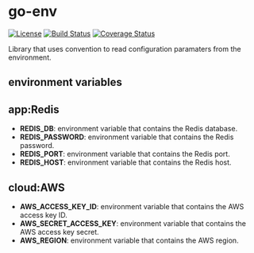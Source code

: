 # go-env

[![License](https://img.shields.io/badge/license-Apache%20License%202.0-blue.svg?style=flat)][license]
[![Build Status](https://travis-ci.org/steenzout/go-env.svg?branch=master)](https://travis-ci.org/steenzout/go-env/)
[![Coverage Status](https://coveralls.io/repos/steenzout/go-env/badge.svg?branch=master&service=github)](https://coveralls.io/github/steenzout/go-env?branch=master)

Library that uses convention to read configuration paramaters from the environment.


## environment variables

## app:Redis

- **REDIS_DB**: environment variable that contains the Redis database.
- **REDIS_PASSWORD**: environment variable that contains the Redis password.
- **REDIS_PORT**: environment variable that contains the Redis port.
- **REDIS_HOST**: environment variable that contains the Redis host.


## cloud:AWS

- **AWS_ACCESS_KEY_ID**: environment variable that contains the AWS access key ID.
- **AWS_SECRET_ACCESS_KEY**: environment variable that contains the AWS access key secret.
- **AWS_REGION**: environment variable that contains the AWS region.


[license]:  https://raw.githubusercontent.com/steenzout/go-env/master/LICENSE   "Apache License 2.0"
